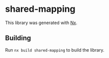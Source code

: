 # shared-mapping

This library was generated with [Nx](https://nx.dev).

## Building

Run `nx build shared-mapping` to build the library.
